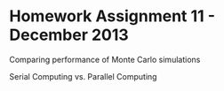 # Homework Assignment 11 - December 2013

Comparing performance of Monte Carlo simulations

Serial Computing vs. Parallel Computing

